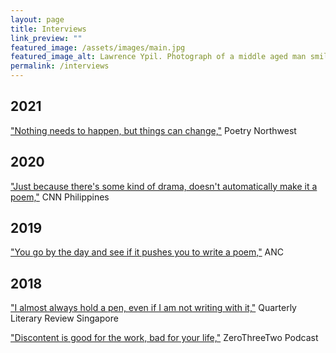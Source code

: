 ```yaml
---
layout: page
title: Interviews
link_preview: ""
featured_image: /assets/images/main.jpg
featured_image_alt: Lawrence Ypil. Photograph of a middle aged man smiling at the camera. He is seated outdoors in a garden.
permalink: /interviews
---
```


## 2021
["Nothing needs to happen, but things can change,"](https://www.poetrynw.org/interview-fruitful-and-dangerous-a-conversation-with-lawrence-lacambra-ypil/) Poetry Northwest

## 2020
["Just because there's some kind of drama, doesn't automatically make it a poem,"](https://www.cnnphilippines.com/life/culture/Creatives-Questionnaire/2020/4/24/larry-ypil.html) CNN Philippines

## 2019
["You go by the day and see if it pushes you to write a poem,"](https://news.abs-cbn.com/ancx/culture/books/07/07/19/qanda-with-poet-lawrence-ypil) ANC

## 2018
["I almost always hold a pen, even if I am not writing with it,"](https://web.archive.org/web/20220810011709/https://www.qlrs.com/interview.asp?id=1435) Quarterly Literary Review Singapore

["Discontent is good for the work, bad for your life,"](https://zerothreetwo.com/podcast/lawrence-ypil/) ZeroThreeTwo Podcast